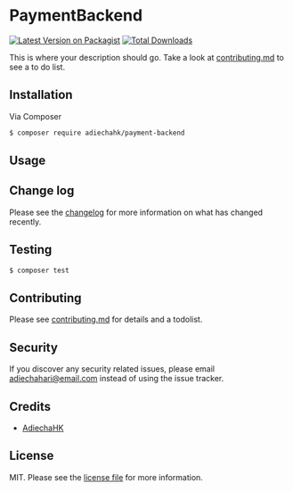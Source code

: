 # PaymentBackend

[![Latest Version on Packagist][ico-version]][link-packagist]
[![Total Downloads][ico-downloads]][link-downloads]

This is where your description should go. Take a look at [contributing.md](contributing.md) to see a to do list.

## Installation

Via Composer

``` bash
$ composer require adiechahk/payment-backend
```

## Usage

## Change log

Please see the [changelog](changelog.md) for more information on what has changed recently.

## Testing

``` bash
$ composer test
```

## Contributing

Please see [contributing.md](contributing.md) for details and a todolist.

## Security

If you discover any security related issues, please email adiechahari@email.com instead of using the issue tracker.

## Credits

- [AdiechaHK][link-author]

## License

MIT. Please see the [license file](license.md) for more information.

[ico-version]: https://img.shields.io/packagist/v/adiechahk/payment-backend.svg?style=flat-square
[ico-downloads]: https://img.shields.io/packagist/dt/adiechahk/payment-backend.svg?style=flat-square
[ico-travis]: https://img.shields.io/travis/adiechahk/payment-backend/master.svg?style=flat-square
[ico-styleci]: https://styleci.io/repos/12345678/shield

[link-packagist]: https://packagist.org/packages/adiechahk/payment-backend
[link-downloads]: https://packagist.org/packages/adiechahk/payment-backend
[link-travis]: https://travis-ci.org/adiechahk/payment-backend
[link-styleci]: https://styleci.io/repos/12345678
[link-author]: https://github.com/adiechahk
